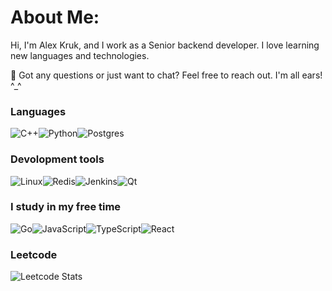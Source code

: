 # About Me:
Hi, I'm Alex Kruk, and I work as a Senior backend developer.
I love learning new languages and technologies.

💬 Got any questions or just want to chat? Feel free to reach out. I'm all ears! ^_^

### Languages
![C++](https://img.shields.io/badge/c++-%2300599C.svg?style=for-the-badge&logo=c%2B%2B&logoColor=white)![Python](https://img.shields.io/badge/python-3670A0?style=for-the-badge&logo=python&logoColor=ffdd54)![Postgres](https://img.shields.io/badge/postgres-%23316192.svg?style=for-the-badge&logo=postgresql&logoColor=white)

### Devolopment tools

![Linux](https://img.shields.io/badge/Linux-FCC624?style=for-the-badge&logo=linux&logoColor=black)![Redis](https://img.shields.io/badge/redis-%23DD0031.svg?style=for-the-badge&logo=redis&logoColor=white)![Jenkins](https://img.shields.io/badge/jenkins-%232C5263.svg?style=for-the-badge&logo=jenkins&logoColor=white)![Qt](https://img.shields.io/badge/Qt-%23217346.svg?style=for-the-badge&logo=Qt&logoColor=white)

### I study in my free time
![Go](https://img.shields.io/badge/go-%2300ADD8.svg?style=for-the-badge&logo=go&logoColor=white)![JavaScript](https://img.shields.io/badge/javascript-%23323330.svg?style=for-the-badge&logo=javascript&logoColor=%23F7DF1E)![TypeScript](https://img.shields.io/badge/typescript-%23007ACC.svg?style=for-the-badge&logo=typescript&logoColor=white)![React](https://img.shields.io/badge/react-%2320232a.svg?style=for-the-badge&logo=react&logoColor=%2361DAFB)

### Leetcode
![Leetcode Stats](https://leetcard.jacoblin.cool/user4710zo?ext=heatmap)

<!--
**ncyellow/ncyellow** is a ✨ _special_ ✨ repository because its `README.md` (this file) appears on your GitHub profile.

Here are some ideas to get you started:

- 🔭 I’m currently working on ...
- 🌱 I’m currently learning ...
- 👯 I’m looking to collaborate on ...
- 🤔 I’m looking for help with ...
- 💬 Ask me about ...
- 📫 How to reach me: ...
- 😄 Pronouns: ...
- ⚡ Fun fact: ...
-->
